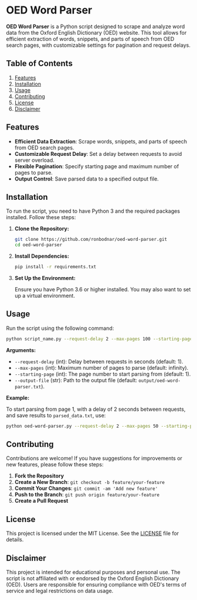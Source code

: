 # OED Word Parser

**OED Word Parser** is a Python script designed to scrape and analyze word data from the Oxford English Dictionary (OED) website. This tool allows for efficient extraction of words, snippets, and parts of speech from OED search pages, with customizable settings for pagination and request delays.

## Table of Contents

1. [Features](#features)
2. [Installation](#installation)
3. [Usage](#usage)
4. [Contributing](#contributing)
5. [License](#license)
6. [Disclaimer](#disclaimer)

## Features

- **Efficient Data Extraction**: Scrape words, snippets, and parts of speech from OED search pages.
- **Customizable Request Delay**: Set a delay between requests to avoid server overload.
- **Flexible Pagination**: Specify starting page and maximum number of pages to parse.
- **Output Control**: Save parsed data to a specified output file.

## Installation

To run the script, you need to have Python 3 and the required packages installed. Follow these steps:

1. **Clone the Repository:**

    ```bash
    git clone https://github.com/ronbodnar/oed-word-parser.git
    cd oed-word-parser
    ```

2. **Install Dependencies:**

    ```bash
    pip install -r requirements.txt
    ```

3. **Set Up the Environment:**

    Ensure you have Python 3.6 or higher installed. You may also want to set up a virtual environment.

## Usage

Run the script using the following command:

```bash
python script_name.py --request-delay 2 --max-pages 100 --starting-page 1 --output-file results.txt
```

**Arguments:**

- `--request-delay` (int): Delay between requests in seconds (default: 1).
- `--max-pages` (int): Maximum number of pages to parse (default: infinity).
- `--starting-page` (int): The page number to start parsing from (default: 1).
- `--output-file` (str): Path to the output file (default: `output/oed-word-parser.txt`).

**Example:**

To start parsing from page 1, with a delay of 2 seconds between requests, and save results to `parsed_data.txt`, use:

```bash
python oed-word-parser.py --request-delay 2 --max-pages 50 --starting-page 1 --output-file parsed_data.txt
```

## Contributing

Contributions are welcome! If you have suggestions for improvements or new features, please follow these steps:

1. **Fork the Repository**
2. **Create a New Branch**: `git checkout -b feature/your-feature`
3. **Commit Your Changes**: `git commit -am 'Add new feature'`
4. **Push to the Branch**: `git push origin feature/your-feature`
5. **Create a Pull Request**

## License

This project is licensed under the MIT License. See the [LICENSE](LICENSE) file for details.

## Disclaimer

This project is intended for educational purposes and personal use. The script is not affiliated with or endorsed by the Oxford English Dictionary (OED). Users are responsible for ensuring compliance with OED's terms of service and legal restrictions on data usage.
